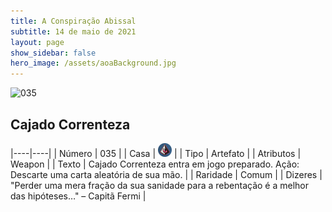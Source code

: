 ```yaml
---
title: A Conspiração Abissal
subtitle: 14 de maio de 2021
layout: page
show_sidebar: false
hero_image: /assets/aoaBackground.jpg
---
```


![035](https://cards-keyforge.s3.eu-north-1.amazonaws.com/media/pt/tac/035.png)

## Cajado Correnteza

|----|----|
| Número | 035 |
| Casa | ![Conspiracy](https://raw.githubusercontent.com/cardsofkeyforge/cardsofkeyforge.github.io/master/tac/conspiracy.png "Conspiração") |
| Tipo | Artefato |
| Atributos | Weapon |
| Texto | Cajado Correnteza entra em jogo  preparado. Ação: Descarte uma carta aleatória de  sua mão. |
| Raridade | Comum |
| Dizeres | "Perder uma mera fração da sua sanidade para a  rebentação é a melhor das hipóteses…" – Capitã Fermi |
